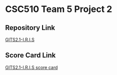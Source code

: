 # CSC510 Team 5 Project 2

## Repository Link
[GITS2.1-I.R.I.S](https://github.com/csc510-team5/GITS2.1-I.R.I.S)

## Score Card Link
[GITS2.1-I.R.I.S score card](https://github.com/csc510-team5/project_submissions/blob/main/proj2/GITS2.1-I.R.I.S.md)
